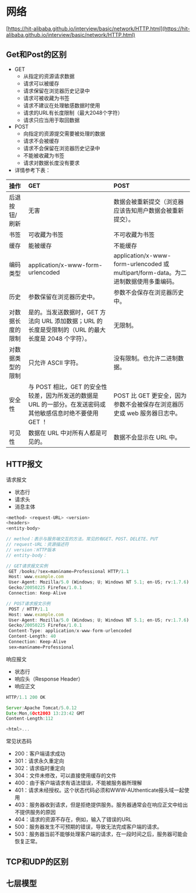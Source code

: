 # 网络

[https://hit-alibaba.github.io/interview/basic/network/HTTP.html](https://hit-alibaba.github.io/interview/basic/network/HTTP.html)

## Get和Post的区别

* GET
  * 从指定的资源请求数据
  * 请求可以被缓存
  * 请求保留在浏览器历史记录中
  * 请求可被收藏为书签
  * 请求不建议在处理敏感数据时使用
  * 请求的URL有长度限制（最大2048个字符）
  * 请求只应当用于取回数据
* POST
  * 向指定的资源提交需要被处理的数据
  * 请求不会被缓存
  * 请求不会保留在浏览器历史记录中
  * 不能被收藏为书签
  * 请求对数据长度没有要求
* 详情参考下表：

| 操作 | GET | POST |
| :--- | :--- | :--- |
| 后退按钮/刷新 | 无害 | 数据会被重新提交（浏览器应该告知用户数据会被重新提交）。 |
| 书签 | 可收藏为书签 | 不可收藏为书签 |
| 缓存 | 能被缓存 | 不能缓存 |
| 编码类型 | application/x-www-form-urlencoded | application/x-www-form-urlencoded 或 multipart/form-data。为二进制数据使用多重编码。 |
| 历史 | 参数保留在浏览器历史中。 | 参数不会保存在浏览器历史中。 |
| 对数据长度的限制 | 是的。当发送数据时，GET 方法向 URL 添加数据；URL 的长度是受限制的（URL 的最大长度是 2048 个字符）。 | 无限制。 |
| 对数据类型的限制 | 只允许 ASCII 字符。 | 没有限制。也允许二进制数据。 |
| 安全性 | 与 POST 相比，GET 的安全性较差，因为所发送的数据是 URL 的一部分。在发送密码或其他敏感信息时绝不要使用 GET ！ | POST 比 GET 更安全，因为参数不会被保存在浏览器历史或 web 服务器日志中。 |
| 可见性 | 数据在 URL 中对所有人都是可见的。 | 数据不会显示在 URL 中。 |

## HTTP报文

请求报文

* 状态行
* 请求头
* 消息主体

```javascript
<method> <request-URL> <version>
<headers>
<entity-body>

// method：表示与服务端交互的方法，常见的有GET、POST、DELETE、PUT
// request-URL：资源描述符
// version：HTTP版本
// entity-body：

// GET请求报文实例
 GET /books/?sex=man&name=Professional HTTP/1.1
 Host: www.example.com
 User-Agent: Mozilla/5.0 (Windows; U; Windows NT 5.1; en-US; rv:1.7.6)
 Gecko/20050225 Firefox/1.0.1
 Connection: Keep-Alive

// POST请求报文示例
 POST / HTTP/1.1
 Host: www.example.com
 User-Agent: Mozilla/5.0 (Windows; U; Windows NT 5.1; en-US; rv:1.7.6)
 Gecko/20050225 Firefox/1.0.1
 Content-Type: application/x-www-form-urlencoded
 Content-Length: 40
 Connection: Keep-Alive
 sex=man&name=Professional
```

响应报文

* 状态行
* 响应头（Response Header）
* 响应正文

```javascript
HTTP/1.1 200 OK

Server:Apache Tomcat/5.0.12
Date:Mon,6Oct2003 13:23:42 GMT
Content-Length:112

<html>...
```

常见状态码

* 200：客户端请求成功
* 301：请求永久重定向
* 302：请求临时重定向
* 304：文件未修改，可以直接使用缓存的文件
* 400：由于客户端请求有语法错误，不能被服务器所理解
* 401：请求未经授权。这个状态代码必须和WWW-AUthenticate报头域一起使用
* 403：服务器收到请求，但是拒绝提供服务。服务器通常会在响应正文中给出不提供服务的原因
* 404：请求的资源不存在，例如，输入了错误的URL
* 500：服务器发生不可预期的错误，导致无法完成客户端的请求。
* 503：服务器当前不能够处理客户端的请求，在一段时间之后，服务器可能会恢复正常。

## TCP和UDP的区别

## 七层模型

